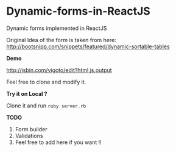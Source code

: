 # Dynamic-forms-in-ReactJS
Dynamic forms implemented in ReactJS

Original Idea of the form is taken from here: http://bootsnipp.com/snippets/featured/dynamic-sortable-tables

**Demo**

http://jsbin.com/vigoto/edit?html,js,output

Feel free to clone and modify it.

**Try it on Local ?**

Clone it and run `ruby server.rb`

**TODO**

1. Form builder 
2. Validations
3. Feel free to add here if you want !! 
